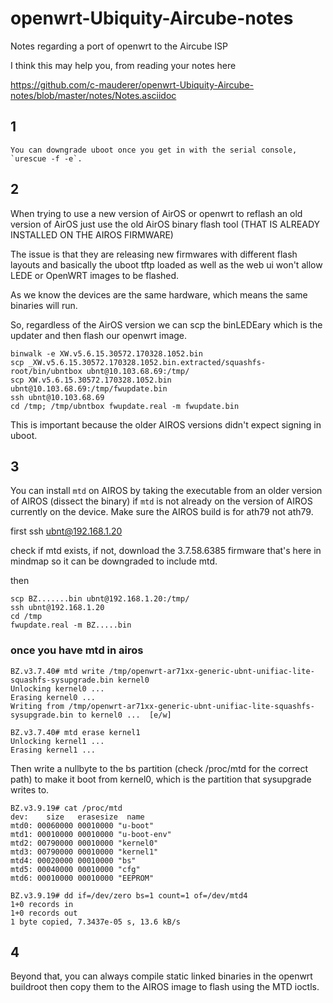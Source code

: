 # openwrt-Ubiquity-Aircube-notes
Notes regarding a port of openwrt to the Aircube ISP

I think this may help you, from reading your notes here

https://github.com/c-mauderer/openwrt-Ubiquity-Aircube-notes/blob/master/notes/Notes.asciidoc

## 1

```
You can downgrade uboot once you get in with the serial console, `urescue -f -e`.
```

## 2

When trying to use a new version of AirOS or openwrt to reflash an old version of AirOS just use the old AirOS binary flash tool (THAT IS ALREADY INSTALLED ON THE AIROS FIRMWARE)

The issue is that they are releasing new firmwares with different flash layouts and basically the uboot tftp loaded as well as the web ui won't allow LEDE or OpenWRT images to be flashed.

As we know the devices are the same hardware, which means the same binaries will run.

So, regardless of the AirOS version we can scp the binLEDEary which is the updater and then flash our openwrt image.

```
binwalk -e XW.v5.6.15.30572.170328.1052.bin
scp _XW.v5.6.15.30572.170328.1052.bin.extracted/squashfs-root/bin/ubntbox ubnt@10.103.68.69:/tmp/
scp XW.v5.6.15.30572.170328.1052.bin ubnt@10.103.68.69:/tmp/fwupdate.bin
ssh ubnt@10.103.68.69
cd /tmp; /tmp/ubntbox fwupdate.real -m fwupdate.bin
```

This is important because the older AIROS versions didn't expect signing in uboot.

## 3

You can install `mtd` on AIROS by taking the executable from an older version of AIROS (dissect the binary) if `mtd` is not already on the version of AIROS currently on the device.  Make sure the AIROS build is for ath79 not ath79.

first ssh ubnt@192.168.1.20

check if mtd exists, if not, download the 3.7.58.6385 firmware that's here in mindmap so it can be downgraded to include mtd.

then

```
scp BZ.......bin ubnt@192.168.1.20:/tmp/
ssh ubnt@192.168.1.20
cd /tmp
fwupdate.real -m BZ.....bin
```

### once you have mtd in airos

```
BZ.v3.7.40# mtd write /tmp/openwrt-ar71xx-generic-ubnt-unifiac-lite-squashfs-sysupgrade.bin kernel0
Unlocking kernel0 ...
Erasing kernel0 ...
Writing from /tmp/openwrt-ar71xx-generic-ubnt-unifiac-lite-squashfs-sysupgrade.bin to kernel0 ...  [e/w]

BZ.v3.7.40# mtd erase kernel1
Unlocking kernel1 ...
Erasing kernel1 ...
```

Then write a nullbyte to the bs partition (check /proc/mtd for the correct path) to make it boot from kernel0, which is the partition that sysupgrade writes to.

```
BZ.v3.9.19# cat /proc/mtd 
dev:    size   erasesize  name
mtd0: 00060000 00010000 "u-boot"
mtd1: 00010000 00010000 "u-boot-env"
mtd2: 00790000 00010000 "kernel0"
mtd3: 00790000 00010000 "kernel1"
mtd4: 00020000 00010000 "bs"
mtd5: 00040000 00010000 "cfg"
mtd6: 00010000 00010000 "EEPROM"

BZ.v3.9.19# dd if=/dev/zero bs=1 count=1 of=/dev/mtd4
1+0 records in
1+0 records out
1 byte copied, 7.3437e-05 s, 13.6 kB/s
```

## 4

Beyond that, you can always compile static linked binaries in the openwrt buildroot then copy them to the AIROS image to flash using the MTD ioctls.
